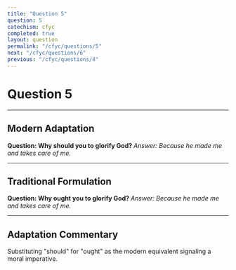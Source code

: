 ```yaml
---
title: "Question 5"
question: 5
catechism: cfyc
completed: true
layout: question
permalink: "/cfyc/questions/5"
next: "/cfyc/questions/6"
previous: "/cfyc/questions/4"
---
```

# Question 5
---
## Modern Adaptation
<strong>
    Question: Why should you to glorify God?
</strong>

<em>
    Answer: Because he made me and takes care of me.
</em>

---
## Traditional Formulation
<strong>
    Question: Why ought you to glorify God?
</strong>

<em>
    Answer: Because he made me and takes care of me.
</em>

---
## Adaptation Commentary
Substituting "should" for "ought" as the modern equivalent signaling a moral imperative.
